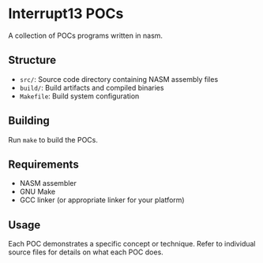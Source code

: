 # Interrupt13 POCs

A collection of POCs programs written in nasm.

## Structure

- `src/`: Source code directory containing NASM assembly files
- `build/`: Build artifacts and compiled binaries
- `Makefile`: Build system configuration

## Building

Run `make` to build the POCs.

## Requirements

- NASM assembler
- GNU Make
- GCC linker (or appropriate linker for your platform)

## Usage

Each POC demonstrates a specific concept or technique. Refer to individual source files for details on what each POC does.
